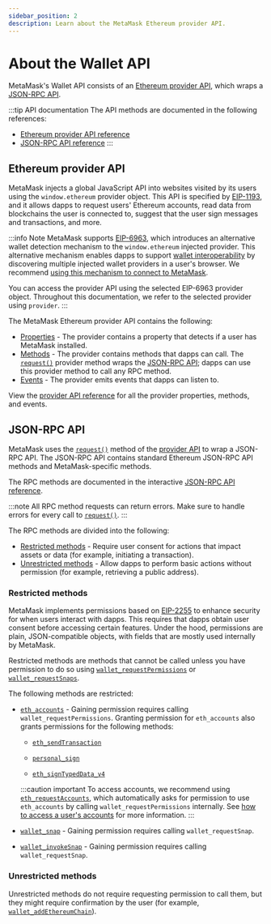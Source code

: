 ```yaml
---
sidebar_position: 2
description: Learn about the MetaMask Ethereum provider API.
---
```


# About the Wallet API

MetaMask's Wallet API consists of an [Ethereum provider API](#ethereum-provider-api), which wraps
a [JSON-RPC API](#json-rpc-api).

:::tip API documentation
The API methods are documented in the following references:

- [Ethereum provider API reference](../reference/provider-api.md)
- [JSON-RPC API reference](/wallet/reference/json-rpc-api)
:::

## Ethereum provider API

MetaMask injects a global JavaScript API into websites visited by its users using the
`window.ethereum` provider object.
This API is specified by [EIP-1193](https://eips.ethereum.org/EIPS/eip-1193), and it allows dapps to
request users' Ethereum accounts, read data from blockchains the user is connected to, suggest
that the user sign messages and transactions, and more.

:::info Note
MetaMask supports [EIP-6963](https://eips.ethereum.org/EIPS/eip-6963), which introduces an
alternative wallet detection mechanism to the `window.ethereum` injected provider.
This alternative mechanism enables dapps to support [wallet interoperability](wallet-interoperability.md)
by discovering multiple injected wallet providers in a user's browser.
We recommend [using this mechanism to connect to MetaMask](../how-to/connect/index.md).

You can access the provider API using the selected EIP-6963 provider object.
Throughout this documentation, we refer to the selected provider using `provider`.
:::

The MetaMask Ethereum provider API contains the following:

- [Properties](../reference/provider-api.md#properties) - The provider contains a property that
  detects if a user has MetaMask installed.
- [Methods](../reference/provider-api.md#methods) - The provider contains methods that dapps can call.
  The [`request()`](../reference/provider-api.md#request)
  provider method wraps the [JSON-RPC API](#json-rpc-api); dapps can use this
  provider method to call any RPC method.
- [Events](../reference/provider-api.md#events) - The provider emits events that dapps can listen to.

View the [provider API reference](../reference/provider-api.md) for all the provider properties,
methods, and events.

## JSON-RPC API

MetaMask uses the [`request()`](../reference/provider-api.md#request)
method of the [provider API](#ethereum-provider-api) to wrap a JSON-RPC API.
The JSON-RPC API contains standard Ethereum JSON-RPC API methods and MetaMask-specific methods.

The RPC methods are documented in the interactive [JSON-RPC API reference](/wallet/reference/json-rpc-api).

:::note
All RPC method requests can return errors.
Make sure to handle errors for every call to
[`request()`](../reference/provider-api.md#request).
:::

The RPC methods are divided into the following:

- [Restricted methods](#restricted-methods) -  Require user consent for actions that impact assets or data (for example, initiating a transaction).
- [Unrestricted methods](#unrestricted-methods) - Allow dapps to perform basic actions without permission (for example, retrieving a public address).

### Restricted methods

MetaMask implements permissions based on [EIP-2255](https://eips.ethereum.org/EIPS/eip-2255) to enhance security for when users interact with dapps. 
This requires that dapps obtain user consent before accessing certain features. 
Under the hood, permissions are plain, JSON-compatible objects, with fields that are mostly used
internally by MetaMask.

Restricted methods are methods that cannot be called unless you have permission to do so using
[`wallet_requestPermissions`](/wallet/reference/wallet_requestpermissions) or
[`wallet_requestSnaps`](/snaps/reference/wallet-api-for-snaps/#wallet_requestsnaps).

The following methods are restricted:

- [`eth_accounts`](/wallet/reference/eth_accounts) - Gaining permission requires calling `wallet_requestPermissions`. 
  Granting permission for `eth_accounts` also grants permissions for the following methods:

  - [`eth_sendTransaction`](/wallet/reference/eth_sendTransaction)

  - [`personal_sign`](/wallet/reference/personal_sign)

  - [`eth_signTypedData_v4`](/wallet/reference/eth_signTypedData_v4)

  :::caution important
  To access accounts, we recommend using [`eth_requestAccounts`](/wallet/reference/eth_requestAccounts),
  which automatically asks for permission to use `eth_accounts` by calling `wallet_requestPermissions` internally.
  See [how to access a user's accounts](../how-to/connect/access-accounts.md) for more information.
  :::

- [`wallet_snap`](/snaps/reference/wallet-api-for-snaps/#wallet_snap) - Gaining permission requires
  calling `wallet_requestSnap`.

- [`wallet_invokeSnap`](/snaps/reference/wallet-api-for-snaps/#wallet_invokesnap) - Gaining
  permission requires calling `wallet_requestSnap`.

### Unrestricted methods

Unrestricted methods do not require requesting permission to call them, but they might require confirmation by the
user (for example, [`wallet_addEthereumChain`](/wallet/reference/wallet_addethereumchain)).
